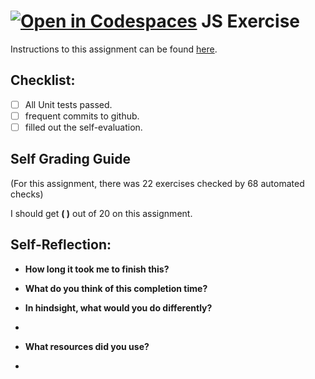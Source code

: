 [![Open in Codespaces](https://classroom.github.com/assets/launch-codespace-7f7980b617ed060a017424585567c406b6ee15c891e84e1186181d67ecf80aa0.svg)](https://classroom.github.com/open-in-codespaces?assignment_repo_id=13449404)
JS Exercise
===================================
Instructions to this assignment can be found [here](https://it3049c.github.io/assignments/js-exercises/).

## Checklist:
- [ ] All Unit tests passed.
- [ ] frequent commits to github.
- [ ] filled out the self-evaluation.

## Self Grading Guide

<!--- Update the following line with your self-grade --->
<!--- Check the Rubric on Canvas for a guideline --->
(For this assignment, there was 22 exercises checked by 68 automated checks)

I should get **( )** out of 20 on this assignment.

## Self-Reflection:

- **How long it took me to finish this?**
<!-- Answer below this line -->

- **What do you think of this completion time?**
<!-- Answer below this line -->

- **In hindsight, what would you do differently?**
- <!-- Answer below this line -->

- **What resources did you use?**
- <!-- Answer below this line -->
